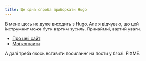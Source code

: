 ```yaml
---
title: Ще одна спроба приборкати Hugo
---
```


В мене щось не дуже виходить з Hugo. Але я відчуваю, що цей інструмент може бути вартим зусиль. Принаймні, вартий уваги.

 * [Про цей сайт](about.html)
 * [Мої контакти](contacts.html)

А далі треба якось вставити посилання на пости у блозі. FIXME.
